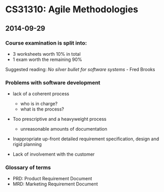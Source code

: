 # CS31310: Agile Methodologies

## 2014-09-29

### Course examination is split into:

 - 3 worksheets worth 10% in total
 - 1 exam worth the remaining 90%

Suggested reading: *No silver bullet for software systems* - Fred Brooks

### Problems with software development

 - lack of a coherent process
    - who is in charge?
    - what is the process?

 - Too prescriptive and a heavyweight process
    - unreasonable amounts of documentation

 - Inappropriate up-front detailed requirement specification, design and rigid planning

 - Lack of involvement with the customer

### Glossary of terms

 - PRD: Product Requirement Document
 - MRD: Marketing Requirement Document
